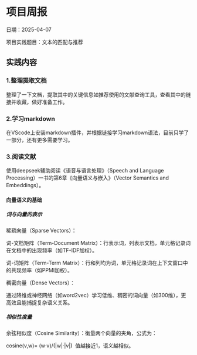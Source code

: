 # 项目周报

日期：2025-04-07

项目实践题目：文本的匹配与推荐

## 实践内容

### 1.整理提取文档

整理了一下文档，提取其中的关键信息如推荐使用的文献查询工具，查看其中的链接并收藏，做好准备工作。

### 2.学习markdown

在VScode上安装markdown插件，并根据链接学习markdown语法，目前只学了一部分，还有更多需要学习。

### 3.阅读文献

使用deepseek辅助阅读《语音与语言处理》（Speech and Language Processing）一书的第6章《向量语义与嵌入》（Vector Semantics and Embeddings）。
#### 向量语义的基础
##### 词与向量的表示
稀疏向量（Sparse Vectors）：

词-文档矩阵（Term-Document Matrix）：行表示词，列表示文档，单元格记录词在文档中的出现频率（如TF-IDF加权）。

词-词矩阵（Term-Term Matrix）：行和列均为词，单元格记录词在上下文窗口中的共现频率（如PPMI加权）。

稠密向量（Dense Vectors）：

通过降维或神经网络（如word2vec）学习低维、稠密的词向量（如300维），更高效且能捕捉复杂语义关系。

##### 相似性度量
余弦相似度（Cosine Similarity）：衡量两个向量的夹角，公式为：

cosine(v,w)= (w·v)/(|w|·|v|)
​
值越接近1，语义越相似。
